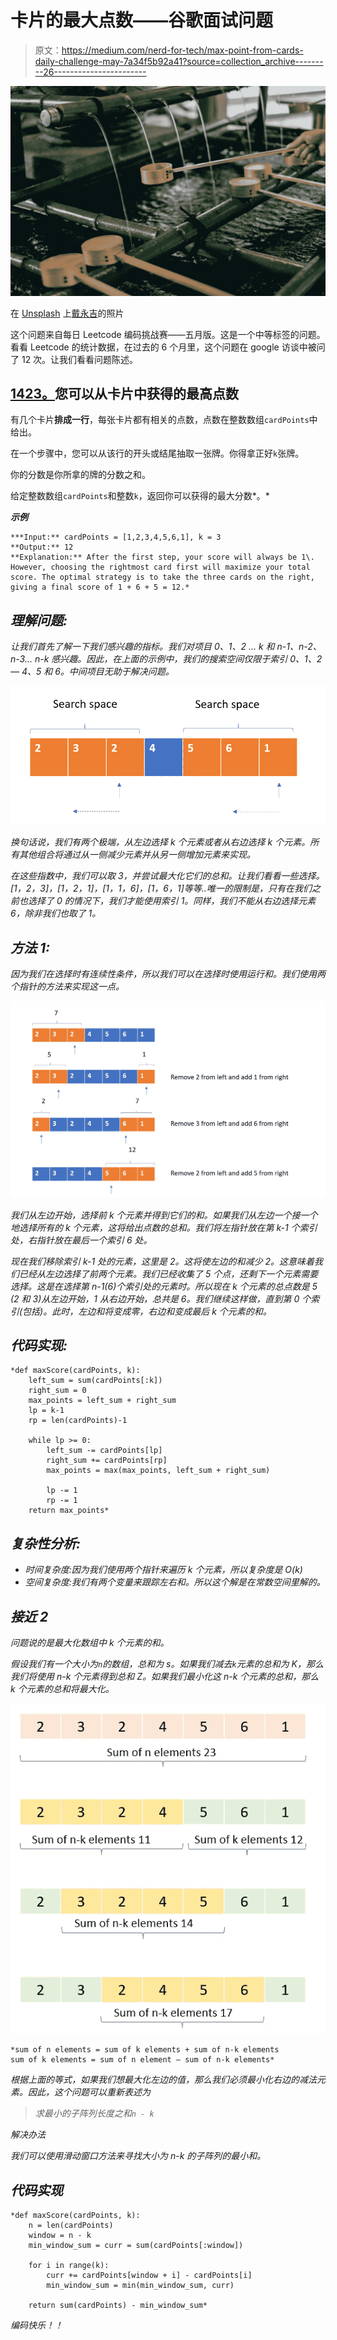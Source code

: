 # 卡片的最大点数——谷歌面试问题

> 原文：<https://medium.com/nerd-for-tech/max-point-from-cards-daily-challenge-may-7a34f5b92a41?source=collection_archive---------26----------------------->

![](img/57e0984bed6f764c95c9b86689d2a863.png)

在 [Unsplash](https://unsplash.com/s/photos/collect?utm_source=unsplash&utm_medium=referral&utm_content=creditCopyText) 上[戴永吉](https://unsplash.com/@daipdaip?utm_source=unsplash&utm_medium=referral&utm_content=creditCopyText)的照片

这个问题来自每日 Leetcode 编码挑战赛——五月版。这是一个中等标签的问题。看看 Leetcode 的统计数据，在过去的 6 个月里，这个问题在 google 访谈中被问了 12 次。让我们看看问题陈述。

## [1423。](https://leetcode.com/problems/maximum-points-you-can-obtain-from-cards/)您可以从卡片中获得的最高点数

有几个卡片**排成一行**，每张卡片都有相关的点数，点数在整数数组`cardPoints`中给出。

在一个步骤中，您可以从该行的开头或结尾抽取一张牌。你得拿正好`k`张牌。

你的分数是你所拿的牌的分数之和。

给定整数数组`cardPoints`和整数`k`，返回你可以获得的最大分数*。*

***示例***

```
***Input:** cardPoints = [1,2,3,4,5,6,1], k = 3
**Output:** 12
**Explanation:** After the first step, your score will always be 1\. However, choosing the rightmost card first will maximize your total score. The optimal strategy is to take the three cards on the right, giving a final score of 1 + 6 + 5 = 12.*
```

## *理解问题:*

*让我们首先了解一下我们感兴趣的指标。我们对项目 0、1、2 … k 和 n-1、n-2、n-3… n-k 感兴趣。因此，在上面的示例中，我们的搜索空间仅限于索引 0、1、2 — 4、5 和 6。中间项目无助于解决问题。*

*![](img/0fad62c3981f0dd397360b692069e288.png)*

*换句话说，我们有两个极端，从左边选择 k 个元素或者从右边选择 k 个元素。所有其他组合将通过从一侧减少元素并从另一侧增加元素来实现。*

*在这些指数中，我们可以取 3，并尝试最大化它们的总和。让我们看看一些选择。[1，2，3]，[1，2，1]，[1，1，6]，[1，6，1]等等..唯一的限制是，只有在我们之前也选择了 0 的情况下，我们才能使用索引 1。同样，我们不能从右边选择元素 6，除非我们也取了 1。*

## *方法 1:*

*因为我们在选择时有连续性条件，所以我们可以在选择时使用运行和。我们使用两个指针的方法来实现这一点。*

*![](img/b7fd94eae05714d888e5211461956bee.png)*

*我们从左边开始，选择前 k 个元素并得到它们的和。如果我们从左边一个接一个地选择所有的 k 个元素，这将给出点数的总和。我们将左指针放在第 k-1 个索引处，右指针放在最后一个索引 6 处。*

*现在我们移除索引 k-1 处的元素，这里是 2。这将使左边的和减少 2。这意味着我们已经从左边选择了前两个元素。我们已经收集了 5 个点，还剩下一个元素需要选择。这是在选择第 n-1(6)个索引处的元素时。所以现在 k 个元素的总点数是 5 (2 和 3)从左边开始，1 从右边开始，总共是 6。我们继续这样做，直到第 0 个索引(包括)。此时，左边和将变成零，右边和变成最后 k 个元素的和。*

## ***代码实现:***

```
*def maxScore(cardPoints, k):
    left_sum = sum(cardPoints[:k])
    right_sum = 0
    max_points = left_sum + right_sum
    lp = k-1
    rp = len(cardPoints)-1

    while lp >= 0:
        left_sum -= cardPoints[lp]
        right_sum += cardPoints[rp]
        max_points = max(max_points, left_sum + right_sum)

        lp -= 1
        rp -= 1
    return max_points*
```

## *复杂性分析:*

*   *时间复杂度:因为我们使用两个指针来遍历 k 个元素，所以复杂度是 O(k)*
*   *空间复杂度:我们有两个变量来跟踪左右和。所以这个解是在常数空间里解的。*

## ***接近 2***

*问题说的是最大化数组中 k 个元素的和。*

*假设我们有一个大小为`n`的数组，总和为 s。如果我们减去`k`元素的总和为 K，那么我们将使用 n-k 个元素得到总和 Z。如果我们最小化这 n-k 个元素的总和，那么 k 个元素的总和将最大化。*

*![](img/b8587dfb874dfd4ce5d7364455ad504e.png)*

```
*sum of n elements = sum of k elements + sum of n-k elements
sum of k elements = sum of n element — sum of n-k elements*
```

*根据上面的等式，如果我们想最大化左边的值，那么我们必须最小化右边的减法元素。因此，这个问题可以重新表述为*

> *求最小的子阵列长度之和`n - k`*

*解决办法*

*我们可以使用滑动窗口方法来寻找大小为 n-k 的子阵列的最小和。*

## *代码实现*

```
*def maxScore(cardPoints, k):
    n = len(cardPoints)
    window = n - k
    min_window_sum = curr = sum(cardPoints[:window])

    for i in range(k):
        curr += cardPoints[window + i] - cardPoints[i]
        min_window_sum = min(min_window_sum, curr)

    return sum(cardPoints) - min_window_sum*
```

*编码快乐！！*
